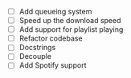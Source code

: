 - [ ] Add queueing system
- [ ] Speed up the download speed
- [ ] Add support for playlist playing
- [ ] Refactor codebase
- [ ] Docstrings
- [ ] Decouple
- [ ] Add Spotify support